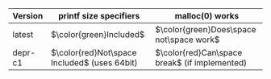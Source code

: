 | Version | printf size specifiers | malloc(0) works |
|---------|------------------------|-----------------|
| latest  | $\color{green}Included$ | $\color{green}Does\space not\space work$ |
| depr-c1 | $\color{red}Not\space Included$ (uses 64bit) | $\color{red}Can\space break$ (if implemented) |